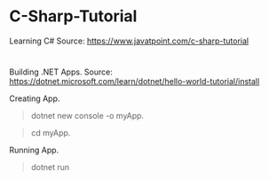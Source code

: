 # C-Sharp-Tutorial
Learning C#
Source: https://www.javatpoint.com/c-sharp-tutorial
#
Building .NET Apps.
Source: https://dotnet.microsoft.com/learn/dotnet/hello-world-tutorial/install

Creating App.
>dotnet new console -o myApp.

>cd myApp.

Running App.
>dotnet run
